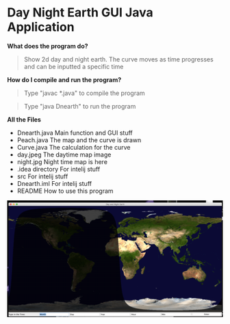 # Day Night Earth GUI Java Application



**What does the program do?**
> Show 2d day and night earth. The curve moves as time progresses and can be inputted a specific time

**How do I compile and run the program?**

> Type "javac *.java" to compile the program

> Type "java Dnearth" to run the program


**All the Files**
- Dnearth.java			Main function and GUI stuff
- Peach.java			The map and the curve is drawn
- Curve.java			The calculation for the curve 
- day.jpeg			The daytime map image
- night.jpg			Night time map is here
- .idea directory		For intelij stuff
- src				For intelij stuff
- Dnearth.iml			For intelij stuff
- README			How to use this program

![main](https://github.com/rafihaque7/Dnearth/blob/master/Dnearth%20demo.png)

